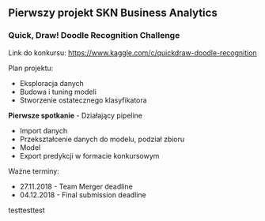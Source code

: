 ﻿## Pierwszy projekt SKN Business Analytics
### Quick, Draw! Doodle Recognition Challenge

Link do konkursu: https://www.kaggle.com/c/quickdraw-doodle-recognition

Plan projektu:
* Eksploracja danych
* Budowa i tuning modeli
* Stworzenie ostatecznego klasyfikatora

**Pierwsze spotkanie** - Działający pipeline
* Import danych
* Przekształcenie danych do modelu, podział zbioru
* Model
* Export predykcji w formacie konkursowym

Ważne terminy:
- 27.11.2018 - Team Merger deadline
- 04.12.2018 - Final submission deadline

testtesttest